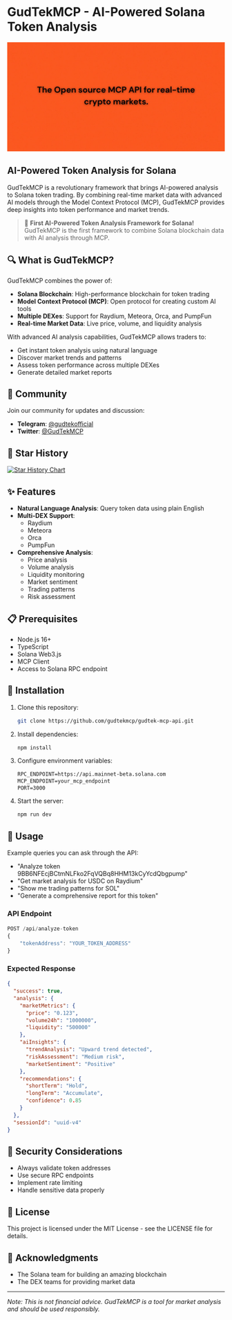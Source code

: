 # GudTekMCP - AI-Powered Solana Token Analysis

![GudTekMCP Banner](/images/banner.jpg)

## AI-Powered Token Analysis for Solana

GudTekMCP is a revolutionary framework that brings AI-powered analysis to Solana token trading. By combining real-time market data with advanced AI models through the Model Context Protocol (MCP), GudTekMCP provides deep insights into token performance and market trends.

> 🚀 **First AI-Powered Token Analysis Framework for Solana!**  
> GudTekMCP is the first framework to combine Solana blockchain data with AI analysis through MCP.

## 🔍 What is GudTekMCP?

GudTekMCP combines the power of:

- **Solana Blockchain**: High-performance blockchain for token trading
- **Model Context Protocol (MCP)**: Open protocol for creating custom AI tools
- **Multiple DEXes**: Support for Raydium, Meteora, Orca, and PumpFun
- **Real-time Market Data**: Live price, volume, and liquidity analysis

With advanced AI analysis capabilities, GudTekMCP allows traders to:

- Get instant token analysis using natural language
- Discover market trends and patterns
- Assess token performance across multiple DEXes
- Generate detailed market reports

## 📱 Community

Join our community for updates and discussion:

- **Telegram**: [@gudtekofficial](https://t.me/gudtekofficial)
- **Twitter**: [@GudTekMCP](https://x.com/GudTekMCP)

## 🌟 Star History

[![Star History Chart](https://api.star-history.com/svg?repos=gudtekmcp/gudtek-mcp-api&type=Date)](https://www.star-history.com/gudtekmcp/gudtek-mcp-api&Date)

## ✨ Features

- **Natural Language Analysis**: Query token data using plain English
- **Multi-DEX Support**:
  - Raydium
  - Meteora
  - Orca
  - PumpFun
- **Comprehensive Analysis**:
  - Price analysis
  - Volume analysis
  - Liquidity monitoring
  - Market sentiment
  - Trading patterns
  - Risk assessment

## 📋 Prerequisites

- Node.js 16+
- TypeScript
- Solana Web3.js
- MCP Client
- Access to Solana RPC endpoint

## 🔧 Installation

1. Clone this repository:

   ```bash
   git clone https://github.com/gudtekmcp/gudtek-mcp-api.git
   ```

2. Install dependencies:

   ```bash
   npm install
   ```

3. Configure environment variables:

   ```env
   RPC_ENDPOINT=https://api.mainnet-beta.solana.com
   MCP_ENDPOINT=your_mcp_endpoint
   PORT=3000
   ```

4. Start the server:
   ```bash
   npm run dev
   ```

## 🚀 Usage

Example queries you can ask through the API:

- "Analyze token 9BB6NFEcjBCtmNLFko2FqVQBq8HHM13kCyYcdQbgpump"
- "Get market analysis for USDC on Raydium"
- "Show me trading patterns for SOL"
- "Generate a comprehensive report for this token"

### API Endpoint

```typescript
POST /api/analyze-token
{
    "tokenAddress": "YOUR_TOKEN_ADDRESS"
}
```

### Expected Response

```json
{
  "success": true,
  "analysis": {
    "marketMetrics": {
      "price": "0.123",
      "volume24h": "1000000",
      "liquidity": "500000"
    },
    "aiInsights": {
      "trendAnalysis": "Upward trend detected",
      "riskAssessment": "Medium risk",
      "marketSentiment": "Positive"
    },
    "recommendations": {
      "shortTerm": "Hold",
      "longTerm": "Accumulate",
      "confidence": 0.85
    }
  },
  "sessionId": "uuid-v4"
}
```

## 🔐 Security Considerations

- Always validate token addresses
- Use secure RPC endpoints
- Implement rate limiting
- Handle sensitive data properly

## 📜 License

This project is licensed under the MIT License - see the LICENSE file for details.

## 🙏 Acknowledgments

- The Solana team for building an amazing blockchain
- The DEX teams for providing market data

---

_Note: This is not financial advice. GudTekMCP is a tool for market analysis and should be used responsibly._
